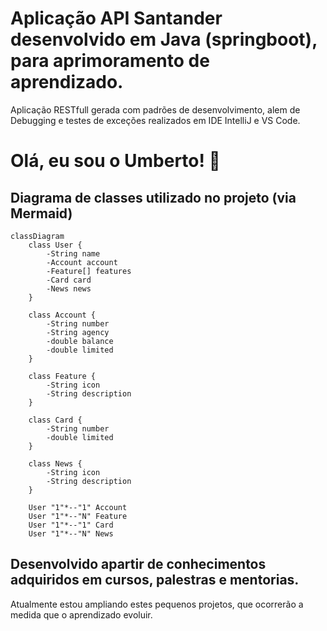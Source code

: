 

# Aplicação API Santander desenvolvido em Java (springboot), para aprimoramento de aprendizado.

Aplicação RESTfull gerada com padrões de desenvolvimento, alem de Debugging e testes de exceções realizados em IDE IntelliJ e VS Code.

# Olá, eu sou o Umberto! 👋

## Diagrama de classes utilizado no projeto (via Mermaid)
```mermaid
classDiagram
    class User {
        -String name
        -Account account
        -Feature[] features
        -Card card
        -News news
    }

    class Account {
        -String number
        -String agency
        -double balance
        -double limited
    }

    class Feature {
        -String icon
        -String description
    }

    class Card {
        -String number
        -double limited
    }

    class News {
        -String icon
        -String description
    }

    User "1"*--"1" Account
    User "1"*--"N" Feature
    User "1"*--"1" Card
    User "1"*--"N" News

```
## Desenvolvido apartir de conhecimentos adquiridos em cursos, palestras e mentorias.


Atualmente estou ampliando estes pequenos projetos, que ocorrerão a medida que o aprendizado evoluir.

